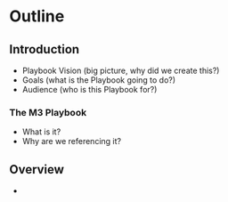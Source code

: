 # Outline

## Introduction
- Playbook Vision (big picture, why did we create this?)
- Goals (what is the Playbook going to do?)
- Audience (who is this Playbook for?)

### The M3 Playbook
- What is it?
- Why are we referencing it?

## Overview
- 
